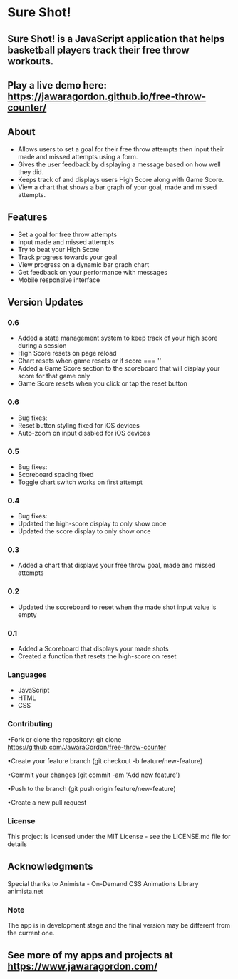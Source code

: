 # Sure Shot!

## Sure Shot! is a JavaScript application that helps basketball players track their free throw workouts.

## Play a live demo here: https://jawaragordon.github.io/free-throw-counter/

## About

- Allows users to set a goal for their free throw attempts then input their made and missed attempts using a form.
- Gives the user feedback by displaying a message based on how well they did.
- Keeps track of and displays users High Score along with Game Score.
- View a chart that shows a bar graph of your goal, made and missed attempts.

## Features

- Set a goal for free throw attempts
- Input made and missed attempts
- Try to beat your High Score
- Track progress towards your goal
- View progress on a dynamic bar graph chart
- Get feedback on your performance with messages
- Mobile responsive interface

## Version Updates

### 0.6

- Added a state management system to keep track of your high score during a session
- High Score resets on page reload
- Chart resets when game resets or if score === ''
- Added a Game Score section to the scoreboard that will display your score for that game only
- Game Score resets when you click or tap the reset button

### 0.6

- Bug fixes:
- Reset button styling fixed for iOS devices
- Auto-zoom on input disabled for iOS devices

### 0.5

- Bug fixes:
- Scoreboard spacing fixed
- Toggle chart switch works on first attempt

### 0.4

- Bug fixes:
- Updated the high-score display to only show once
- Updated the score display to only show once

### 0.3

- Added a chart that displays your free throw goal, made and missed attempts

### 0.2

- Updated the scoreboard to reset when the made shot input value is empty

### 0.1

- Added a Scoreboard that displays your made shots
- Created a function that resets the high-score on reset

### Languages

- JavaScript
- HTML
- CSS

### Contributing

•Fork or clone the repository: git clone https://github.com/JawaraGordon/free-throw-counter

•Create your feature branch (git checkout -b feature/new-feature)

•Commit your changes (git commit -am 'Add new feature')

•Push to the branch (git push origin feature/new-feature)

•Create a new pull request

### License

This project is licensed under the MIT License - see the LICENSE.md file for details

## Acknowledgments

Special thanks to Animista - On-Demand CSS Animations Library animista.net

### Note

The app is in development stage and the final version may be different from the current one.

## See more of my apps and projects at https://www.jawaragordon.com/
